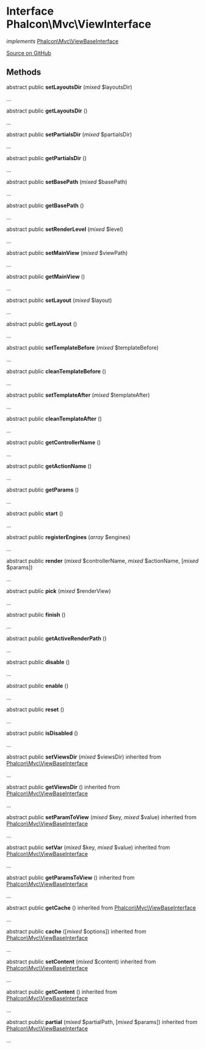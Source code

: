 # Interface **Phalcon\\Mvc\\ViewInterface**

*implements* [Phalcon\Mvc\ViewBaseInterface](/[[language]]/[[version]]/api/Phalcon_Mvc_ViewBaseInterface)

<a href="https://github.com/phalcon/cphalcon/blob/master/phalcon/mvc/viewinterface.zep" class="btn btn-default btn-sm">Source on GitHub</a>

## Methods
abstract public  **setLayoutsDir** (*mixed* $layoutsDir)

...


abstract public  **getLayoutsDir** ()

...


abstract public  **setPartialsDir** (*mixed* $partialsDir)

...


abstract public  **getPartialsDir** ()

...


abstract public  **setBasePath** (*mixed* $basePath)

...


abstract public  **getBasePath** ()

...


abstract public  **setRenderLevel** (*mixed* $level)

...


abstract public  **setMainView** (*mixed* $viewPath)

...


abstract public  **getMainView** ()

...


abstract public  **setLayout** (*mixed* $layout)

...


abstract public  **getLayout** ()

...


abstract public  **setTemplateBefore** (*mixed* $templateBefore)

...


abstract public  **cleanTemplateBefore** ()

...


abstract public  **setTemplateAfter** (*mixed* $templateAfter)

...


abstract public  **cleanTemplateAfter** ()

...


abstract public  **getControllerName** ()

...


abstract public  **getActionName** ()

...


abstract public  **getParams** ()

...


abstract public  **start** ()

...


abstract public  **registerEngines** (*array* $engines)

...


abstract public  **render** (*mixed* $controllerName, *mixed* $actionName, [*mixed* $params])

...


abstract public  **pick** (*mixed* $renderView)

...


abstract public  **finish** ()

...


abstract public  **getActiveRenderPath** ()

...


abstract public  **disable** ()

...


abstract public  **enable** ()

...


abstract public  **reset** ()

...


abstract public  **isDisabled** ()

...


abstract public  **setViewsDir** (*mixed* $viewsDir) inherited from [Phalcon\Mvc\ViewBaseInterface](/[[language]]/[[version]]/api/Phalcon_Mvc_ViewBaseInterface)

...


abstract public  **getViewsDir** () inherited from [Phalcon\Mvc\ViewBaseInterface](/[[language]]/[[version]]/api/Phalcon_Mvc_ViewBaseInterface)

...


abstract public  **setParamToView** (*mixed* $key, *mixed* $value) inherited from [Phalcon\Mvc\ViewBaseInterface](/[[language]]/[[version]]/api/Phalcon_Mvc_ViewBaseInterface)

...


abstract public  **setVar** (*mixed* $key, *mixed* $value) inherited from [Phalcon\Mvc\ViewBaseInterface](/[[language]]/[[version]]/api/Phalcon_Mvc_ViewBaseInterface)

...


abstract public  **getParamsToView** () inherited from [Phalcon\Mvc\ViewBaseInterface](/[[language]]/[[version]]/api/Phalcon_Mvc_ViewBaseInterface)

...


abstract public  **getCache** () inherited from [Phalcon\Mvc\ViewBaseInterface](/[[language]]/[[version]]/api/Phalcon_Mvc_ViewBaseInterface)

...


abstract public  **cache** ([*mixed* $options]) inherited from [Phalcon\Mvc\ViewBaseInterface](/[[language]]/[[version]]/api/Phalcon_Mvc_ViewBaseInterface)

...


abstract public  **setContent** (*mixed* $content) inherited from [Phalcon\Mvc\ViewBaseInterface](/[[language]]/[[version]]/api/Phalcon_Mvc_ViewBaseInterface)

...


abstract public  **getContent** () inherited from [Phalcon\Mvc\ViewBaseInterface](/[[language]]/[[version]]/api/Phalcon_Mvc_ViewBaseInterface)

...


abstract public  **partial** (*mixed* $partialPath, [*mixed* $params]) inherited from [Phalcon\Mvc\ViewBaseInterface](/[[language]]/[[version]]/api/Phalcon_Mvc_ViewBaseInterface)

...



